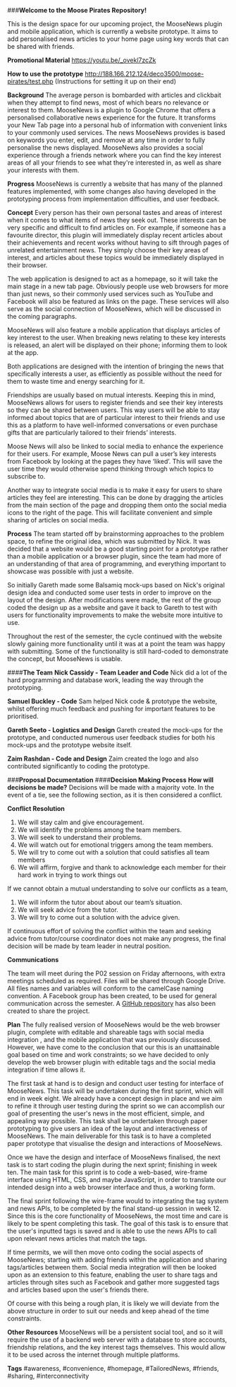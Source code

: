 ###**Welcome to the Moose Pirates Repository!**

This is the design space for our upcoming project, the MooseNews plugin and mobile application, which is currently a website prototype.
It aims to add personalised news articles to your home page using key words that can be shared with friends.

**Promotional Material**
https://youtu.be/_ovekl7zcZk

**How to use the prototype**
http://188.166.212.124/deco3500/moose-pirates/test.php
(Instructions for setting it up on their end)

**Background**
The average person is bombarded with articles and clickbait when they attempt to find news, most of which bears no relevance or interest to them. MooseNews is a plugin to Google Chrome that offers a personalised collaborative news experience for the future. It transforms your New Tab page into a personal hub of information with convenient links to your commonly used services. The news MooseNews provides is based on keywords you enter, edit, and remove at any time in order to fully personalise the news displayed. MooseNews also provides a social experience through a friends network where you can find the key interest areas of all your friends to see what they're interested in, as well as share your interests with them.

**Progress**
MooseNews is currently a website that has many of the planned features implemented, with some changes also having developed in the prototyping process from implementation difficulties, and user feedback. 

**Concept**
Every person has their own personal tastes and areas of interest when it comes to what items of news they seek out. These interests can be very specific and difficult to find articles on. For example, if someone has a favourite director, this plugin will immediately display recent articles about their achievements and recent works without having to sift through pages of unrelated entertainment news. They simply choose their key areas of interest, and articles about these topics would be immediately displayed in their browser.

The web application is designed to act as a homepage, so it will take the main stage in a new tab page. Obviously people use web browsers for more than just news, so their commonly used services such as YouTube and Facebook will also be featured as links on the page. These services will also serve as the social connection of MooseNews, which will be discussed in the coming paragraphs.

MooseNews will also feature a mobile application that displays articles of key interest to the user. When breaking news relating to these key interests is released, an alert will be displayed on their phone; informing them to look at the app. 

Both applications are designed with the intention of bringing the news that specifically interests a user, as efficiently as possible without the need for them to waste time and energy searching for it.

Friendships are usually based on mutual interests. Keeping this in mind, MooseNews allows for users to register friends and see their key interests so they can be shared between users. This way users will be able to stay informed about topics that are of particular interest to their friends and use this as a platform to have well-informed conversations or even purchase gifts that are particularly tailored to their friends’ interests.  

Moose News will also be linked to social media to enhance the experience for their users. For example, Moose News can pull a user’s key interests from Facebook by looking at the pages they have ‘liked’. This will save the user time they would otherwise spend thinking through which topics to subscribe to.

Another way to integrate social media is to make it easy for users to share articles they feel are interesting. This can be done by dragging the articles from the main section of the page and dropping them onto the social media icons to the right of the page. This will facilitate convenient and simple sharing of articles on social media.

**Process**
The team started off by brainstorming approaches to the problem space, to refine the original idea, which was submitted by Nick. It was decided that a website would be a good starting point for a prototype rather than a mobile application or a browser plugin, since the team had more of an understanding of that area of programming, and everything important to showcase was possible with just a website. 

So initially Gareth made some Balsamiq mock-ups based on Nick's original design idea and conducted some user tests in order to improve on the layout of the design. After modifications were made, the rest of the group coded the design up as a website and gave it back to Gareth to test with users for functionality improvements to make the website more intuitive to use.

Throughout the rest of the semester, the cycle continued with the website slowly gaining more functionality until it was at a point the team was happy with submitting. Some of the functionality is still hard-coded to demonstrate the concept, but MooseNews is usable.

####**The Team**
**Nick Cassidy - Team Leader and Code**
Nick did a lot of the hard programming and database work, leading the way through the prototyping.

**Samuel Buckley - Code**
Sam helped Nick code & prototype the website, whilst offering much feedback and pushing for important features to be prioritised.

**Gareth Seeto - Logistics and Design**
Gareth created the mock-ups for the prototype, and conducted numerous user feedback studies for both his mock-ups and the prototype website itself.

**Zaim Rashdan - Code and Design**
Zaim created the logo and also contributed significantly to coding the prototype.


###**Proposal Documentation**
####**Decision Making Process**
**How will decisions be made?**
Decisions will be made with a majority vote. In the event of a tie, see the following section, as it is then considered a conflict.

**Conflict Resolution**
 1. We will stay calm and give encouragement.
 2. We will identify the problems among the team members.
 3. We will seek to understand their problems.
 4. We will watch out for emotional triggers among the team members.
 5. We will try to come out with a solution that could satisfies all team members
 6. We will affirm, forgive and thank to acknowledge each member for their hard work in trying to work things out

If we cannot obtain a mutual understanding to solve our conflicts as a team, 
 1. We will inform the tutor about about our team’s situation.
 2. We will seek advice from the tutor.
 3. We will try to come out a solution with the advice given.

If continuous effort of solving the conflict within the team and seeking advice from tutor/course coordinator does not make any progress, the final decision will be made by team leader in neutral position.

**Communications**

The team will meet during the P02 session on Friday afternoons, with extra meetings scheduled as required.
Files will be shared through Google Drive. 
All files names and variables will conform to the camelCase naming convention.
A Facebook group has been created, to be used for general communication across the semester.
A [GitHub repository](https://github.com/deco3500/moose-pirates) has also been created to share the project.

**Plan**
The fully realised version of MooseNews would be the web browser plugin, complete with editable and shareable tags with social media integration , and the mobile application that was previously discussed. However, we have come to the conclusion that our this is an unattainable goal based on time and work constraints; so we have decided to only develop the web browser plugin with editable tags and the social media integration if time allows it.

The first task at hand is to design and conduct user testing for interface of MooseNews. This task will be undertaken during the first sprint, which will end in week eight. We already have a concept design in place and we aim to refine it through user testing during the sprint so we can accomplish our goal of presenting the user's news in the most efficient, simple, and appealing way possible. This task shall be undertaken through paper prototyping to give users an idea of the layout and interactiveness of MooseNews. The main deliverable for this task is to have a completed paper prototype that visualise the design and interactions of MooseNews.

Once we have the design and interface of MooseNews finalised, the next task is to start coding the plugin during the next sprint; finishing in week ten. The main task for this sprint is to code a web-based, wire-frame interface using HTML, CSS, and maybe JavaScript, in order to translate our intended design into a web browser interface and thus, a working form.

The final sprint following the wire-frame would to integrating the tag system and news APIs, to be completed by the final stand-up session in week 12. Since this is the core functionality of MooseNews, the most time and care is likely to be spent completing this task. The goal of this task is to ensure that the user's inputted tags is saved and is able to use the news APIs to call upon relevant news articles that match the tags.

If time permits, we will then move onto coding the social aspects of MooseNews; starting with adding friends within the application and sharing tags/articles between them. Social media integration will then be looked upon as an extension to this feature, enabling the user to share tags and articles through sites such as Facebook and gather more suggested tags and articles based upon the user's friends there.

Of course with this being a rough plan, it is likely we will deviate from the above structure in order to suit our needs and keep ahead of the time constraints.

**Other Resources**
MooseNews will be a persistent social tool, and so it will require the use of a backend web server with a database to store accounts, friendship relations, and the key interest tags themselves. This would allow it to be used across the internet through multiple platforms.

**Tags**
 #awareness, #convenience, #homepage, #TailoredNews, #friends, #sharing, #interconnectivity
